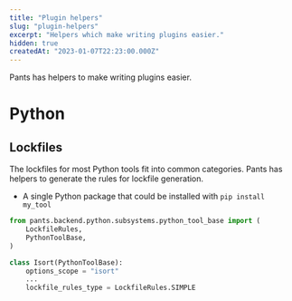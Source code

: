 ```yaml
---
title: "Plugin helpers"
slug: "plugin-helpers"
excerpt: "Helpers which make writing plugins easier."
hidden: true
createdAt: "2023-01-07T22:23:00.000Z"
---
```

Pants has helpers to make writing plugins easier.

# Python

## Lockfiles

The lockfiles for most Python tools fit into common categories. Pants has helpers to generate the rules for lockfile generation.

- A single Python package that could be installed with `pip install my_tool`

```python
from pants.backend.python.subsystems.python_tool_base import (
    LockfileRules,
    PythonToolBase,
)

class Isort(PythonToolBase):
    options_scope = "isort"
    ...
    lockfile_rules_type = LockfileRules.SIMPLE
```
